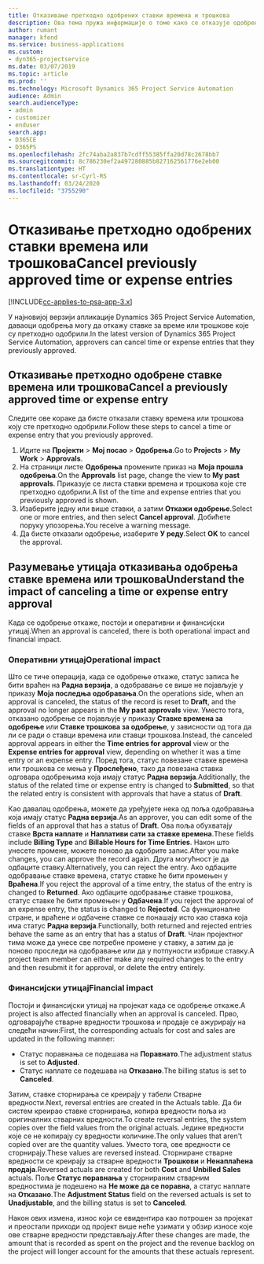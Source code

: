 ```yaml
---
title: Отказивање претходно одобрених ставки времена и трошкова
description: Ова тема пружа информације о томе како се отказује одобрено време пројекта и трансакција трошкова.
author: rumant
manager: kfend
ms.service: business-applications
ms.custom:
- dyn365-projectservice
ms.date: 03/07/2019
ms.topic: article
ms.prod: ''
ms.technology: Microsoft Dynamics 365 Project Service Automation
audience: Admin
search.audienceType:
- admin
- customizer
- enduser
search.app:
- D365CE
- D365PS
ms.openlocfilehash: 2fc74aba2a837b7cdff55385ffa20d78c2678bb7
ms.sourcegitcommit: 8c786230ef2a497280885b827162561776e2eb00
ms.translationtype: HT
ms.contentlocale: sr-Cyrl-RS
ms.lasthandoff: 03/24/2020
ms.locfileid: "3755290"
---
```

# <a name="cancel-previously-approved-time-or-expense-entries"></a><span data-ttu-id="4d23a-103">Отказивање претходно одобрених ставки времена или трошкова</span><span class="sxs-lookup"><span data-stu-id="4d23a-103">Cancel previously approved time or expense entries</span></span>

[!INCLUDE[cc-applies-to-psa-app-3.x](../includes/cc-applies-to-psa-app-3x.md)]

<span data-ttu-id="4d23a-104">У најновијој верзији апликације Dynamics 365 Project Service Automation, даваоци одобрења могу да откажу ставке за време или трошкове које су претходно одобрили.</span><span class="sxs-lookup"><span data-stu-id="4d23a-104">In the latest version of Dynamics 365 Project Service Automation, approvers can cancel time or expense entries that they previously approved.</span></span>

## <a name="cancel-a-previously-approved-time-or-expense-entry"></a><span data-ttu-id="4d23a-105">Отказивање претходно одобрене ставке времена или трошкова</span><span class="sxs-lookup"><span data-stu-id="4d23a-105">Cancel a previously approved time or expense entry</span></span>

<span data-ttu-id="4d23a-106">Следите ове кораке да бисте отказали ставку времена или трошкова коју сте претходно одобрили.</span><span class="sxs-lookup"><span data-stu-id="4d23a-106">Follow these steps to cancel a time or expense entry that you previously approved.</span></span>

1. <span data-ttu-id="4d23a-107">Идите на **Пројекти** \> **Мој посао** \> **Одобрења**.</span><span class="sxs-lookup"><span data-stu-id="4d23a-107">Go to **Projects** \> **My Work** \> **Approvals**.</span></span>
2. <span data-ttu-id="4d23a-108">На страници листе **Одобрења** промените приказ на **Моја прошла одобрења**.</span><span class="sxs-lookup"><span data-stu-id="4d23a-108">On the **Approvals** list page, change the view to **My past approvals**.</span></span> <span data-ttu-id="4d23a-109">Приказује се листа ставки времена и трошкова које сте претходно одобрили.</span><span class="sxs-lookup"><span data-stu-id="4d23a-109">A list of the time and expense entries that you previously approved is shown.</span></span>
3. <span data-ttu-id="4d23a-110">Изаберите једну или више ставки, а затим **Откажи одобрење**.</span><span class="sxs-lookup"><span data-stu-id="4d23a-110">Select one or more entries, and then select **Cancel approval**.</span></span> <span data-ttu-id="4d23a-111">Добићете поруку упозорења.</span><span class="sxs-lookup"><span data-stu-id="4d23a-111">You receive a warning message.</span></span>
4. <span data-ttu-id="4d23a-112">Да бисте отказали одобрење, изаберите **У реду**.</span><span class="sxs-lookup"><span data-stu-id="4d23a-112">Select **OK** to cancel the approval.</span></span>

## <a name="understand-the-impact-of-canceling-a-time-or-expense-entry-approval"></a><span data-ttu-id="4d23a-113">Разумевање утицаја отказивања одобрења ставке времена или трошкова</span><span class="sxs-lookup"><span data-stu-id="4d23a-113">Understand the impact of canceling a time or expense entry approval</span></span>

<span data-ttu-id="4d23a-114">Када се одобрење откаже, постоји и оперативни и финансијски утицај.</span><span class="sxs-lookup"><span data-stu-id="4d23a-114">When an approval is canceled, there is both operational impact and financial impact.</span></span>

### <a name="operational-impact"></a><span data-ttu-id="4d23a-115">Оперативни утицај</span><span class="sxs-lookup"><span data-stu-id="4d23a-115">Operational impact</span></span>

<span data-ttu-id="4d23a-116">Што се тиче операција, када се одобрење откаже, статус записа ће бити враћен на **Радна верзија**, а одобравање се више не појављује у приказу **Моја последња одобравања**.</span><span class="sxs-lookup"><span data-stu-id="4d23a-116">On the operations side, when an approval is canceled, the status of the record is reset to **Draft**, and the approval no longer appears in the **My past approvals** view.</span></span> <span data-ttu-id="4d23a-117">Уместо тога, отказано одобрење се појављује у приказу **Ставке времена за одобрење** или **Ставке трошкова за одобрење**, у зависности од тога да ли се ради о ставци времена или ставци трошкова.</span><span class="sxs-lookup"><span data-stu-id="4d23a-117">Instead, the canceled approval appears in either the **Time entries for approval** view or the **Expense entries for approval** view, depending on whether it was a time entry or an expense entry.</span></span> <span data-ttu-id="4d23a-118">Поред тога, статус повезане ставке времена или трошкова се мења у **Прослеђено**, тако да повезана ставка одговара одобрењима која имају статус **Радна верзија**.</span><span class="sxs-lookup"><span data-stu-id="4d23a-118">Additionally, the status of the related time or expense entry is changed to **Submitted**, so that the related entry is consistent with approvals that have a status of **Draft**.</span></span>

<span data-ttu-id="4d23a-119">Као давалац одобрења, можете да уређујете нека од поља одобравања која имају статус **Радна верзија**.</span><span class="sxs-lookup"><span data-stu-id="4d23a-119">As an approver, you can edit some of the fields of an approval that has a status of **Draft**.</span></span> <span data-ttu-id="4d23a-120">Ова поља обухватају ставке **Врста наплате** и **Наплативи сати за ставке времена**.</span><span class="sxs-lookup"><span data-stu-id="4d23a-120">These fields include **Billing Type** and **Billable Hours for Time Entries**.</span></span> <span data-ttu-id="4d23a-121">Након што унесете промене, можете поново да одобрите запис.</span><span class="sxs-lookup"><span data-stu-id="4d23a-121">After you make changes, you can approve the record again.</span></span> <span data-ttu-id="4d23a-122">Друга могућност је да одбаците ставку.</span><span class="sxs-lookup"><span data-stu-id="4d23a-122">Alternatively, you can reject the entry.</span></span> <span data-ttu-id="4d23a-123">Ако одбаците одобравање ставке времена, статус ставке ће бити промењен у **Враћена**.</span><span class="sxs-lookup"><span data-stu-id="4d23a-123">If you reject the approval of a time entry, the status of the entry is changed to **Returned**.</span></span> <span data-ttu-id="4d23a-124">Ако одбаците одобравање ставке трошкова, статус ставке ће бити промењен у **Одбачена**.</span><span class="sxs-lookup"><span data-stu-id="4d23a-124">If you reject the approval of an expense entry, the status is changed to **Rejected**.</span></span> <span data-ttu-id="4d23a-125">Са функционалне стране, и враћене и одбачене ставке се понашају исто као ставка која има статус **Радна верзија**.</span><span class="sxs-lookup"><span data-stu-id="4d23a-125">Functionally, both returned and rejected entries behave the same as an entry that has a status of **Draft**.</span></span> <span data-ttu-id="4d23a-126">Члан пројектног тима може да унесе све потребне промене у ставку, а затим да је поново проследи на одобравање или да у потпуности избрише ставку.</span><span class="sxs-lookup"><span data-stu-id="4d23a-126">A project team member can either make any required changes to the entry and then resubmit it for approval, or delete the entry entirely.</span></span>

### <a name="financial-impact"></a><span data-ttu-id="4d23a-127">Финансијски утицај</span><span class="sxs-lookup"><span data-stu-id="4d23a-127">Financial impact</span></span>

<span data-ttu-id="4d23a-128">Постоји и финансијски утицај на пројекат када се одобрење откаже.</span><span class="sxs-lookup"><span data-stu-id="4d23a-128">A project is also affected financially when an approval is canceled.</span></span> <span data-ttu-id="4d23a-129">Прво, одговарајуће стварне вредности трошкова и продаје се ажурирају на следећи начин:</span><span class="sxs-lookup"><span data-stu-id="4d23a-129">First, the corresponding actuals for cost and sales are updated in the following manner:</span></span>

- <span data-ttu-id="4d23a-130">Статус поравнања се подешава на **Поравнато**.</span><span class="sxs-lookup"><span data-stu-id="4d23a-130">The adjustment status is set to **Adjusted**.</span></span>
- <span data-ttu-id="4d23a-131">Статус наплате се подешава на **Отказано**.</span><span class="sxs-lookup"><span data-stu-id="4d23a-131">The billing status is set to **Canceled**.</span></span>

<span data-ttu-id="4d23a-132">Затим, ставке сторнирања се креирају у табели Стварне вредности.</span><span class="sxs-lookup"><span data-stu-id="4d23a-132">Next, reversal entries are created in the Actuals table.</span></span> <span data-ttu-id="4d23a-133">Да би систем креирао ставке сторнирања, копира вредности поља из оригиналних стварних вредности.</span><span class="sxs-lookup"><span data-stu-id="4d23a-133">To create reversal entries, the system copies over the field values from the original actuals.</span></span> <span data-ttu-id="4d23a-134">Једине вредности које се не копирају су вредности количине.</span><span class="sxs-lookup"><span data-stu-id="4d23a-134">The only values that aren't copied over are the quantity values.</span></span> <span data-ttu-id="4d23a-135">Уместо тога, ове вредности се сторнирају.</span><span class="sxs-lookup"><span data-stu-id="4d23a-135">These values are reversed instead.</span></span> <span data-ttu-id="4d23a-136">Сторниране стварне вредности се креирају за стварне вредности **Трошкови** и **Ненаплаћена продаја**.</span><span class="sxs-lookup"><span data-stu-id="4d23a-136">Reversed actuals are created for both **Cost** and **Unbilled Sales** actuals.</span></span> <span data-ttu-id="4d23a-137">Поље **Статус поравнања** у сторнираним стварним вредностима је подешено на **Не може да се поравна**, а статус наплате на **Отказано**.</span><span class="sxs-lookup"><span data-stu-id="4d23a-137">The **Adjustment Status** field on the reversed actuals is set to **Unadjustable**, and the billing status is set to **Canceled**.</span></span>

<span data-ttu-id="4d23a-138">Након ових измена, износ који се евидентира као потрошен за пројекат и преостали приходи од пројект више неће узимати у обзир износе које ове стварне вредности представљају.</span><span class="sxs-lookup"><span data-stu-id="4d23a-138">After these changes are made, the amount that is recorded as spent on the project and the revenue backlog on the project will longer account for the amounts that these actuals represent.</span></span>
